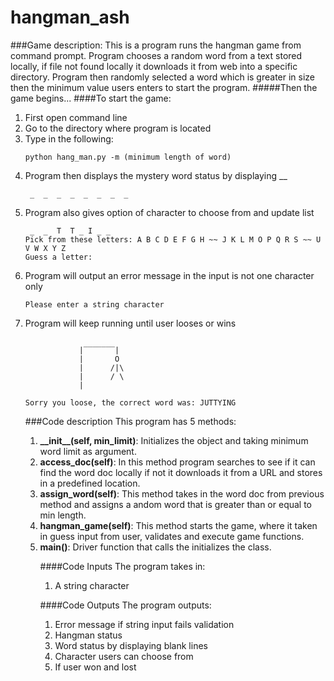 # hangman_ash
###Game description: 
This is a program runs the hangman game from command prompt. 
Program chooses a random word from a text stored locally, if file not 
found locally it downloads it from web into a specific directory. 
Program then randomly selected a word which is greater in size then 
the minimum value users enters to start the program.
#####Then the game begins...
####To start the game:
<ol>
<li>First open command line
<li>Go to the directory where program is located
<li>Type in the following:

```
python hang_man.py -m (minimum length of word)
```
<li>Program then displays the mystery word status by displaying __ 

```
 _  _  _  _  _  _  _  _
```
<li>Program also gives option of character to choose from and update list

```
 _  _  T  T _ I _ _  
Pick from these letters: A B C D E F G H ~~ J K L M O P Q R S ~~ U V W X Y Z
Guess a letter:
```
<li>Program will output an error message in the input is not one character only

```
Please enter a string character
```
<li>Program will keep running until user looses or wins

```

            |‾‾‾‾‾‾‾|
            |       O
            |      /|\
            |      / \
            |

Sorry you loose, the correct word was: JUTTYING
```


###Code description 
This program has 5 methods:
<ol>
<li><b>__init__(self, min_limit)</b>: Initializes the object and taking minimum word limit as argument.
<li><b> access_doc(self)</b>: In this method program searches to see if it can find the word doc locally if not it downloads it from a URL and stores in a predefined location. 
<li><b>assign_word(self)</b>: This method takes in the word doc from previous method and assigns a andom word that is greater than or equal to min length.
<li><b>hangman_game(self)</b>: This method starts the game, where it taken in guess input from user, validates and execute game functions.
<li><b>main()</b>: Driver function that calls the initializes the class.


####Code Inputs
The program takes in:
<ol>
<li> A string character 
</ol>

####Code Outputs
The program outputs:
<ol>
<li> Error message if string input fails validation
<li> Hangman status
<li> Word status by displaying blank lines 
<li> Character users can choose from
<li> If user won and lost

